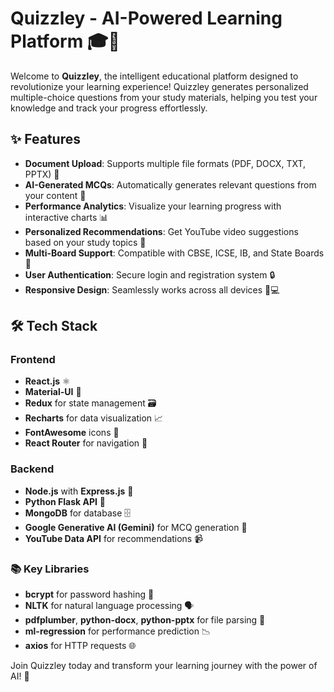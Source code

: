 # Quizzley - AI-Powered Learning Platform 🎓🤖

Welcome to **Quizzley**, the intelligent educational platform designed to revolutionize your learning experience! Quizzley generates personalized multiple-choice questions from your study materials, helping you test your knowledge and track your progress effortlessly.

## ✨ Features
- **Document Upload**: Supports multiple file formats (PDF, DOCX, TXT, PPTX) 📄
- **AI-Generated MCQs**: Automatically generates relevant questions from your content 🧠
- **Performance Analytics**: Visualize your learning progress with interactive charts 📊
- **Personalized Recommendations**: Get YouTube video suggestions based on your study topics 🎥
- **Multi-Board Support**: Compatible with CBSE, ICSE, IB, and State Boards 🏫
- **User Authentication**: Secure login and registration system 🔒
- **Responsive Design**: Seamlessly works across all devices 📱💻

## 🛠️ Tech Stack

### Frontend
- **React.js** ⚛️
- **Material-UI** 🎨
- **Redux** for state management 🗃️
- **Recharts** for data visualization 📈
- **FontAwesome** icons 🌟
- **React Router** for navigation 🧭

### Backend
- **Node.js** with **Express.js** 🚀
- **Python Flask API** 🐍
- **MongoDB** for database 🗄️
- **Google Generative AI (Gemini)** for MCQ generation 🤖
- **YouTube Data API** for recommendations 📹

### 📚 Key Libraries
- **bcrypt** for password hashing 🔑
- **NLTK** for natural language processing 🗣️
- **pdfplumber**, **python-docx**, **python-pptx** for file parsing 📄
- **ml-regression** for performance prediction 📉
- **axios** for HTTP requests 🌐

Join Quizzley today and transform your learning journey with the power of AI! 🚀